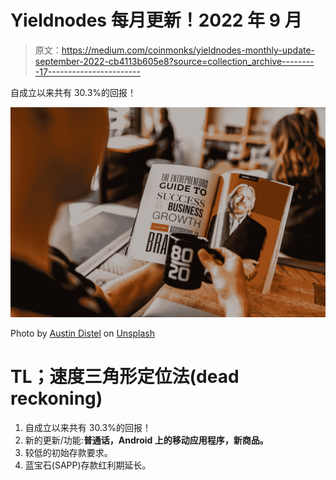 # Yieldnodes 每月更新！2022 年 9 月

> 原文：<https://medium.com/coinmonks/yieldnodes-monthly-update-september-2022-cb4113b605e8?source=collection_archive---------17----------------------->

自成立以来共有 30.3%的回报！

![](img/862d088a1de6a67429052d3e6dc6950c.png)

Photo by [Austin Distel](https://unsplash.com/@austindistel?utm_source=medium&utm_medium=referral) on [Unsplash](https://unsplash.com?utm_source=medium&utm_medium=referral)

# TL；速度三角形定位法(dead reckoning)

1.  自成立以来共有 30.3%的回报！
2.  新的更新/功能:**普通话，Android 上的移动应用程序，新商品。**
3.  较低的初始存款要求。
4.  蓝宝石(SAPP)存款红利期延长。